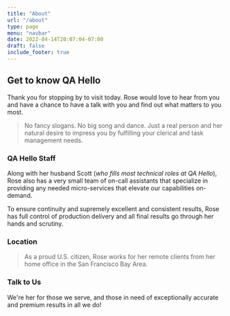 ```yaml
---
title: "About"
url: "/about"
type: page
menu: "navbar"
date: 2022-04-14T20:07:04-07:00
draft: false
include_footer: true
---
```


## Get to know QA Hello

Thank you for stopping by to visit today. Rose would love to hear from you and have a chance to have a talk with you and find out what matters to you most.


> No fancy slogans. No big song and dance. Just a real person and her natural desire to impress you by fulfilling your clerical and task management needs.


### QA Hello Staff

Along with her husband Scott (*who fills most technical roles at QA Hello*), Rose also has a very small team of on-call assistants that specialize in providing any needed micro-services that elevate our capabilities on-demand.

To ensure continuity and supremely excellent and consistent results, Rose has full control of production delivery and all final results go through her hands and scrutiny.


### Location

> As a proud U.S. citizen, Rose works for her remote clients from her home office in the San Francisco Bay Area.


### Talk to Us

We're her for those we serve, and those in need of exceptionally accurate and premium results in all we do!
